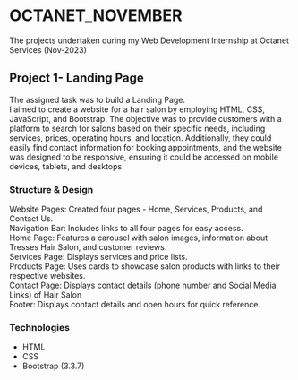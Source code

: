 # OCTANET_NOVEMBER
The projects undertaken during my Web Development Internship at Octanet Services (Nov-2023) 

## Project 1- Landing Page
The assigned task was to build a Landing Page.<br>
I aimed to create a website for a hair salon by employing HTML, CSS, JavaScript, and Bootstrap. The objective was to provide customers with a platform to search for salons based on their specific needs, including services, prices, operating hours, and location. Additionally, they could easily find contact information for booking appointments, and the website was designed to be responsive, ensuring it could be accessed on mobile devices, tablets, and desktops.

### Structure & Design

Website Pages: Created four pages - Home, Services, Products, and Contact Us.<br>
Navigation Bar: Includes links to all four pages for easy access.<br>
Home Page: Features a carousel with salon images, information about Tresses Hair Salon, and customer reviews.<br>
Services Page: Displays services and price lists.<br>
Products Page: Uses cards to showcase salon products with links to their respective websites.<br>
Contact Page: Displays contact details (phone number and Social Media Links) of Hair Salon<br>
Footer: Displays contact details and open hours for quick reference.<br>

### Technologies

+ HTML
+ CSS
+ Bootstrap (3.3.7)
